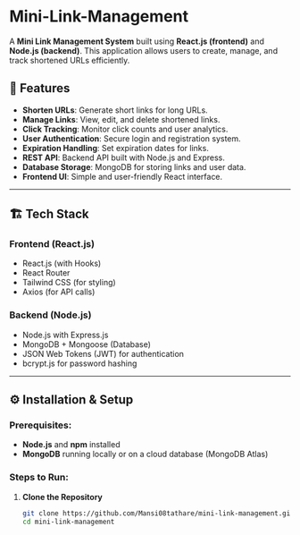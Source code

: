 # Mini-Link-Management

A **Mini Link Management System** built using **React.js (frontend)** and **Node.js (backend)**. This application allows users to create, manage, and track shortened URLs efficiently.

## 🚀 Features

- **Shorten URLs**: Generate short links for long URLs.
- **Manage Links**: View, edit, and delete shortened links.
- **Click Tracking**: Monitor click counts and user analytics.
- **User Authentication**: Secure login and registration system.
- **Expiration Handling**: Set expiration dates for links.
- **REST API**: Backend API built with Node.js and Express.
- **Database Storage**: MongoDB for storing links and user data.
- **Frontend UI**: Simple and user-friendly React interface.

---

## 🏗️ Tech Stack

### Frontend (React.js)
- React.js (with Hooks)
- React Router
- Tailwind CSS (for styling)
- Axios (for API calls)

### Backend (Node.js)
- Node.js with Express.js
- MongoDB + Mongoose (Database)
- JSON Web Tokens (JWT) for authentication
- bcrypt.js for password hashing

---

## ⚙️ Installation & Setup

### Prerequisites:
- **Node.js** and **npm** installed
- **MongoDB** running locally or on a cloud database (MongoDB Atlas)

### Steps to Run:

1. **Clone the Repository**  
   ```sh
   git clone https://github.com/Mansi08tathare/mini-link-management.git
   cd mini-link-management
